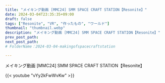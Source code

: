 ```yaml
---
title: "メイキング動画 [MMC24] SMM SPACE CRAFT STATION【Resonite】"
date: 2024-03-04T23:35:35+09:00
draft: false
tags: ["Resonite", "VR", "作ったもの", "ワールド"]
thumbnail: "thumbnail.webp"
description: "メイキング動画 [MMC24] SMM SPACE CRAFT STATION【Resonite】"
prev_post_path:
next_post_path:
# FolderName：2024-03-04-makingofspacecraftstation

---
```


メイキング動画 [MMC24] SMM SPACE CRAFT STATION【Resonite】

{{< youtube "vYy2kFwWvKw" >}}
